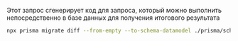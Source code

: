 
Этот запрос сгенерирует код для запроса, который можно выполнить непосредственно в базе данных для получения итогового результата 

```bash
npx prisma migrate diff --from-empty --to-schema-datamodel ./prisma/schema.prisma --script
```



